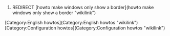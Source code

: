 1.  REDIRECT [howto make windows only show a border](howto make windows only show a border "wikilink")

[Category:English howtos](Category:English howtos "wikilink") [Category:Configuration howtos](Category:Configuration howtos "wikilink")
